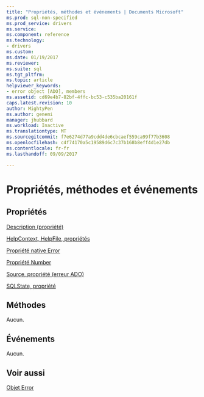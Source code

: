 ```yaml
---
title: "Propriétés, méthodes et événements | Documents Microsoft"
ms.prod: sql-non-specified
ms.prod_service: drivers
ms.service: 
ms.component: reference
ms.technology:
- drivers
ms.custom: 
ms.date: 01/19/2017
ms.reviewer: 
ms.suite: sql
ms.tgt_pltfrm: 
ms.topic: article
helpviewer_keywords:
- error object [ADO], members
ms.assetid: cd69e4b7-82bf-4ffc-bc53-c535ba20161f
caps.latest.revision: 10
author: MightyPen
ms.author: genemi
manager: jhubbard
ms.workload: Inactive
ms.translationtype: MT
ms.sourcegitcommit: f7e6274d77a9cdd4de6cbcaef559ca99f77b3608
ms.openlocfilehash: c4f74170a5c19589d6c7c37b168b8eff4d1e27db
ms.contentlocale: fr-fr
ms.lasthandoff: 09/09/2017

---
```

# <a name="error-object-properties-methods-and-events"></a>Propriétés, méthodes et événements
## <a name="properties"></a>Propriétés  
 [Description (propriété)](../../../ado/reference/ado-api/description-property.md)  
  
 [HelpContext, HelpFile, propriétés](../../../ado/reference/ado-api/helpcontext-helpfile-properties.md)  
  
 [Propriété native Error](../../../ado/reference/ado-api/nativeerror-property-ado.md)  
  
 [Propriété Number](../../../ado/reference/ado-api/number-property-ado.md)  
  
 [Source, propriété (erreur ADO)](../../../ado/reference/ado-api/source-property-ado-error.md)  
  
 [SQLState, propriété](../../../ado/reference/ado-api/sqlstate-property.md)  
  
## <a name="methods"></a>Méthodes  
 Aucun.  
  
## <a name="events"></a>Événements  
 Aucun.  
  
## <a name="see-also"></a>Voir aussi  
 [Objet Error](../../../ado/reference/ado-api/error-object.md)

